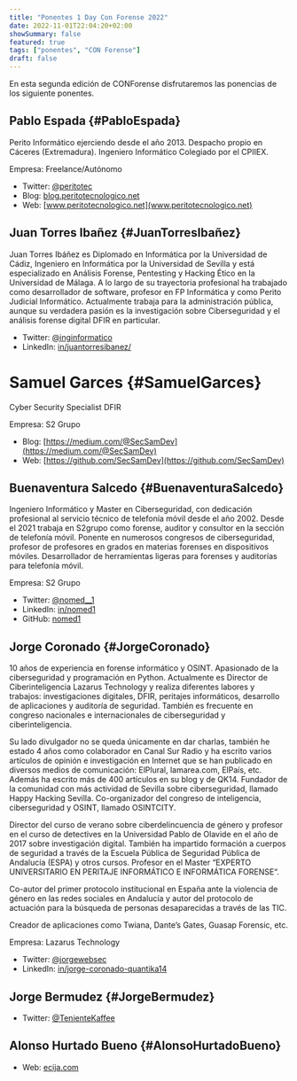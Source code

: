 ```yaml
---
title: "Ponentes 1 Day Con Forense 2022"
date: 2022-11-01T22:04:20+02:00
showSummary: false
featured: true
tags: ["ponentes", "CON Forense"]
draft: false
---
```


En esta segunda edición de CONForense disfrutaremos las ponencias de los siguiente ponentes.


## Pablo Espada {#PabloEspada}

Perito Informático ejerciendo desde el año 2013. Despacho propio en Cáceres (Extremadura). Ingeniero Informático Colegiado por el CPIIEX.

Empresa: Freelance/Autónomo

* Twitter: [@peritotec](https://twitter.com/peritotec)
* Blog: [blog.peritotecnologico.net](blog.peritotecnologico.net)
* Web: [www.peritotecnologico.net](www.peritotecnologico.net)

## Juan Torres Ibañez {#JuanTorresIbañez}

Juan Torres Ibáñez es Diplomado en Informática por la Universidad de Cádiz, Ingeniero en Informática por la Universidad de Sevilla y está especializado en Análisis Forense, Pentesting y Hacking Ético en la Universidad de Málaga. A lo largo de su trayectoria profesional ha trabajado como desarrollador de software, profesor en FP Informática y como Perito Judicial Informático. Actualmente trabaja para la administración pública, aunque su verdadera pasión es la investigación sobre Ciberseguridad y el análisis forense digital DFIR en particular.

* Twitter: [@inginformatico](https://twitter.com/inginformatico)
* LinkedIn: [in/juantorresibanez/](https://www.linkedin.com/in/juantorresibanez/)

# Samuel Garces {#SamuelGarces}

Cyber Security Specialist DFIR

Empresa: S2 Grupo

* Blog: [https://medium.com/@SecSamDev](https://medium.com/@SecSamDev)
* Web: [https://github.com/SecSamDev](https://github.com/SecSamDev)

## Buenaventura Salcedo {#BuenaventuraSalcedo}

Ingeniero Informático y Master en Ciberseguridad, con dedicación profesional al servicio técnico de telefonía móvil desde el año 2002. Desde el 2021 trabaja en S2grupo como forense, auditor y consultor en la sección de telefonía móvil. Ponente en numerosos congresos de ciberseguridad, profesor de profesores en grados en materias forenses en dispositivos móviles. Desarrollador de herramientas ligeras para forenses y auditorías para telefonía móvil.

Empresa: S2 Grupo

* Twitter: [@nomed__1](https://twitter.com/nomed__1)
* LinkedIn: [in/nomed1](https://www.linkedin.com/in/nomed1)
* GitHub: [nomed1](https://github.com/nomed1)

## Jorge Coronado {#JorgeCoronado}

10 años de experiencia en forense informático y OSINT. Apasionado de la ciberseguridad y programación en Python. Actualmente es Director de Ciberinteligencia Lazarus Technology y realiza diferentes labores y trabajos: investigaciones digitales, DFIR, peritajes informáticos, desarrollo de aplicaciones y auditoría de seguridad.  También es frecuente en congreso nacionales e internacionales de ciberseguridad y ciberinteligencia.

Su lado divulgador no se queda únicamente en dar charlas, también he estado 4 años como colaborador en Canal Sur Radio y ha escrito varios artículos de opinión e investigación en Internet que se han publicado en diversos medios de comunicación: ElPlural, lamarea.com, ElPaís, etc.  Además ha escrito más de 400 artículos en su blog y de QK14. Fundador de la comunidad con más actividad de Sevilla sobre ciberseguridad, llamado Happy Hacking Sevilla. Co-organizador del congreso de inteligencia, ciberseguridad y OSINT, llamado OSINTCITY.

Director del curso de verano sobre ciberdelincuencia de género y profesor en el curso de detectives  en la Universidad Pablo de Olavide en el año de 2017 sobre investigación digital. También ha impartido formación a cuerpos de seguridad a través de la Escuela Pública de Seguridad Pública de Andalucía (ESPA) y otros cursos. Profesor en el Master “EXPERTO UNIVERSITARIO EN PERITAJE INFORMÁTICO E INFORMÁTICA FORENSE“.

Co-autor del primer protocolo institucional en España ante la violencia de género en las redes sociales en Andalucía y autor del protocolo de actuación para la búsqueda de personas desaparecidas a través de las TIC.

Creador de aplicaciones como Twiana, Dante’s Gates, Guasap Forensic, etc.

Empresa: Lazarus Technology

* Twitter: [@jorgewebsec](https://twitter.com/jorgewebsec)
* LinkedIn: [in/jorge-coronado-quantika14](https://www.linkedin.com/in/jorge-coronado-quantika14)

## Jorge Bermudez {#JorgeBermudez}

* Twitter: [@TenienteKaffee](https://twitter.com/TenienteKaffee)

## Alonso Hurtado Bueno {#AlonsoHurtadoBueno}

* Web: [ecija.com](ecija.com)